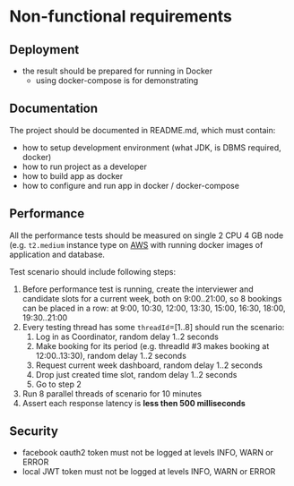 # Non-functional requirements

## Deployment

* the result should be prepared for running in Docker
    * using docker-compose is for demonstrating


## Documentation

The project should be documented in README.md, which must contain:

* how to setup development environment (what JDK, is DBMS required, docker) 
* how to run project as a developer
* how to build app as docker
* how to configure and run app in docker / docker-compose

## Performance

All the performance tests should be measured on single 2 CPU 4 GB node (e.g. `t2.medium` instance type on [AWS](https://aws.amazon.com/ec2/instance-types/) with running docker images of application and database.

Test scenario should include following steps:

1. Before performance test is running, create the interviewer and candidate slots for a current week, both on 9:00..21:00, so 8 bookings can be placed in a row: at 9:00, 10:30, 12:00, 13:30, 15:00, 16:30, 18:00, 19:30..21:00
2. Every testing thread has some `threadId`=[1..8] should run the scenario:
    1. Log in as Coordinator, random delay 1..2 seconds
    2. Make booking for its period (e.g. threadId #3 makes booking at 12:00..13:30), random delay 1..2 seconds
    3. Request current week dashboard, random delay 1..2 seconds
    4. Drop just created time slot, random delay 1..2 seconds
    5. Go to step 2
3. Run 8 parallel threads of scenario for 10 minutes
4. Assert each response latency is **less then 500 milliseconds**

## Security

* facebook oauth2 token must not be logged at levels INFO, WARN or ERROR
* local JWT token must not be logged at levels INFO, WARN or ERROR
